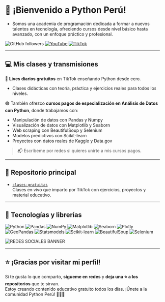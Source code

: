 # 👋 ¡Bienvenido a Python Perú!
  
- Somos una academia de programación dedicada a formar a nuevos talentos en tecnología, ofreciendo cursos desde nivel básico hasta avanzado, con un enfoque práctico y profesional.

![GitHub followers](https://img.shields.io/github/followers/PeruPython?style=flat&logo=github)
[![YouTube](https://img.shields.io/badge/YouTube-793-red?style=flat&logo=youtube)](https://www.youtube.com/@perupython)
[![TikTok](https://img.shields.io/badge/TikTok-19k-white?style=flat&logo=tiktok)](https://www.tiktok.com/@perupython)


---

## 💻 Mis clases y transmisiones

🔴 **Lives diarios gratuitos** en TikTok enseñando Python desde cero.  
- Clases didácticas con teoría, práctica y ejercicios reales para todos los niveles.

🟢 También ofrezco **cursos pagos de especialización en Análisis de Datos con Python**, donde trabajamos con:

- Manipulación de datos con Pandas y Numpy
- Visualización de datos con Matplotlib y Seaborn
- Web scraping con BeautifulSoup y Selenium  
- Modelos predictivos con Scikit-learn
- Proyectos con datos reales de Kaggle y Data.gov

> 📬 Escríbeme por redes si quieres unirte a mis cursos pagos.  

---

## 📁 Repositorio principal

- [`clases-gratuitas`](https://github.com/perupython/clases-gratuitas)  
  Clases en vivo que imparto por TikTok con ejercicios, proyectos y material educativo.


---

## 🧰 Tecnologías y librerías

![Python](https://img.shields.io/badge/-Python-3776AB?style=flat&logo=python&logoColor=white)
![Pandas](https://img.shields.io/badge/-Pandas-150458?style=flat&logo=pandas)
![NumPy](https://img.shields.io/badge/-NumPy-013243?style=flat&logo=numpy)
![Matplotlib](https://img.shields.io/badge/-Matplotlib-11557C?style=matplotlib)
![Seaborn](https://img.shields.io/badge/-Seaborn-2C2D72?style=flat)
![Plotly](https://img.shields.io/badge/-Plotly-3F4F75?style=flat)
![GeoPandas](https://img.shields.io/badge/-GeoPandas-008080?style=flat)
![Statsmodels](https://img.shields.io/badge/-Statsmodels-003366?style=flat)
![Scikit-learn](https://img.shields.io/badge/-Scikit--Learn-F7931E?style=flat&logo=scikitlearn)
![BeautifulSoup](https://img.shields.io/badge/-BeautifulSoup-509941?style=flat)
![Selenium](https://img.shields.io/badge/-Selenium-43B02A?style=flat&logo=selenium)


![REDES SOCIALES BANNER](https://github.com/user-attachments/assets/64ea1a13-a099-44fc-bcd9-dea07bd78830)

---

## ⭐ ¡Gracias por visitar mi perfil!

Si te gusta lo que comparto, **sígueme en redes** y **deja una ⭐ a los repositorios** que te sirvan.  
Estoy creando contenido educativo gratuito todos los días. ¡Únete a la comunidad Python Perú! 🐍🇵🇪
